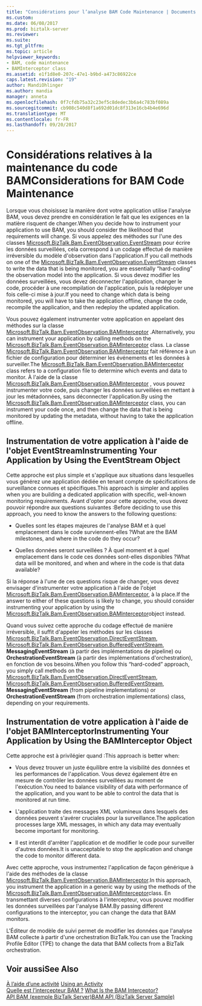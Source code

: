 ```yaml
---
title: "Considérations pour l’analyse BAM Code Maintenance | Documents Microsoft"
ms.custom: 
ms.date: 06/08/2017
ms.prod: biztalk-server
ms.reviewer: 
ms.suite: 
ms.tgt_pltfrm: 
ms.topic: article
helpviewer_keywords:
- BAM, code maintenance
- BAMInterceptor class
ms.assetid: e1f1d8e0-207c-47e1-b9bd-a473c86922ce
caps.latest.revision: "19"
author: MandiOhlinger
ms.author: mandia
manager: anneta
ms.openlocfilehash: 0f7cfdb75a32c23ef5c8dedec3b6a4c783bf089a
ms.sourcegitcommit: cb908c540d8f1a692d01dc8f313e16cb4b4e696d
ms.translationtype: MT
ms.contentlocale: fr-FR
ms.lasthandoff: 09/20/2017
---
```

# <a name="considerations-for-bam-code-maintenance"></a><span data-ttu-id="128f9-102">Considérations relatives à la maintenance du code BAM</span><span class="sxs-lookup"><span data-stu-id="128f9-102">Considerations for BAM Code Maintenance</span></span>
<span data-ttu-id="128f9-103">Lorsque vous choisissez la manière dont votre application utilise l'analyse BAM, vous devez prendre en considération le fait que les exigences en la matière risquent de changer.</span><span class="sxs-lookup"><span data-stu-id="128f9-103">When you decide how to instrument your application to use BAM, you should consider the likelihood that requirements will change.</span></span> <span data-ttu-id="128f9-104">Si vous appelez des méthodes sur l'une des classes [Microsoft.BizTalk.Bam.EventObservation.EventStream](http://msdn.microsoft.com/library/microsoft.biztalk.bam.eventobservation.eventstream.aspx) pour écrire les données surveillées, cela correspond à un codage effectué de manière irréversible du modèle d'observation dans l'application.</span><span class="sxs-lookup"><span data-stu-id="128f9-104">If you call methods on one of the [Microsoft.BizTalk.Bam.EventObservation.EventStream](http://msdn.microsoft.com/library/microsoft.biztalk.bam.eventobservation.eventstream.aspx) classes to write the data that is being monitored, you are essentially “hard-coding” the observation model into the application.</span></span> <span data-ttu-id="128f9-105">Si vous devez modifier les données surveillées, vous devez déconnecter l'application, changer le code, procéder à une recompilation de l'application, puis la redéployer une fois celle-ci mise à jour.</span><span class="sxs-lookup"><span data-stu-id="128f9-105">If you need to change which data is being monitored, you will have to take the application offline, change the code, recompile the application, and then redeploy the updated application.</span></span>  
  
 <span data-ttu-id="128f9-106">Vous pouvez également instrumenter votre application en appelant des méthodes sur la classe [Microsoft.BizTalk.Bam.EventObservation.BAMInterceptor](http://msdn.microsoft.com/library/microsoft.biztalk.bam.eventobservation.baminterceptor.aspx) .</span><span class="sxs-lookup"><span data-stu-id="128f9-106">Alternatively, you can instrument your application by calling methods on the [Microsoft.BizTalk.Bam.EventObservation.BAMInterceptor](http://msdn.microsoft.com/library/microsoft.biztalk.bam.eventobservation.baminterceptor.aspx) class.</span></span> <span data-ttu-id="128f9-107">La classe [Microsoft.BizTalk.Bam.EventObservation.BAMInterceptor](http://msdn.microsoft.com/library/microsoft.biztalk.bam.eventobservation.baminterceptor.aspx) fait référence à un fichier de configuration pour déterminer les événements et les données à surveiller.</span><span class="sxs-lookup"><span data-stu-id="128f9-107">The [Microsoft.BizTalk.Bam.EventObservation.BAMInterceptor](http://msdn.microsoft.com/library/microsoft.biztalk.bam.eventobservation.baminterceptor.aspx) class refers to a configuration file to determine which events and data to monitor.</span></span> <span data-ttu-id="128f9-108">À l'aide de la classe [Microsoft.BizTalk.Bam.EventObservation.BAMInterceptor](http://msdn.microsoft.com/library/microsoft.biztalk.bam.eventobservation.baminterceptor.aspx) , vous pouvez instrumenter votre code, puis changer les données surveillées en mettant à jour les métadonnées, sans déconnecter l'application.</span><span class="sxs-lookup"><span data-stu-id="128f9-108">By using the [Microsoft.BizTalk.Bam.EventObservation.BAMInterceptor](http://msdn.microsoft.com/library/microsoft.biztalk.bam.eventobservation.baminterceptor.aspx) class, you can instrument your code once, and then change the data that is being monitored by updating the metadata, without having to take the application offline.</span></span>  
  
## <a name="instrumenting-your-application-by-using-the-eventstream-object"></a><span data-ttu-id="128f9-109">Instrumentation de votre application à l'aide de l'objet EventStream</span><span class="sxs-lookup"><span data-stu-id="128f9-109">Instrumenting Your Application by Using the EventStream Object</span></span>  
 <span data-ttu-id="128f9-110">Cette approche est plus simple et s'applique aux situations dans lesquelles vous générez une application dédiée en tenant compte de spécifications de surveillance connues et spécifiques.</span><span class="sxs-lookup"><span data-stu-id="128f9-110">This approach is simpler and applies when you are building a dedicated application with specific, well-known monitoring requirements.</span></span> <span data-ttu-id="128f9-111">Avant d'opter pour cette approche, vous devez pouvoir répondre aux questions suivantes :</span><span class="sxs-lookup"><span data-stu-id="128f9-111">Before deciding to use this approach, you need to know the answers to the following questions:</span></span>  
  
-   <span data-ttu-id="128f9-112">Quelles sont les étapes majeures de l'analyse BAM et à quel emplacement dans le code surviennent-elles ?</span><span class="sxs-lookup"><span data-stu-id="128f9-112">What are the BAM milestones, and where in the code do they occur?</span></span>  
  
-   <span data-ttu-id="128f9-113">Quelles données seront surveillées ? À quel moment et à quel emplacement dans le code ces données sont-elles disponibles ?</span><span class="sxs-lookup"><span data-stu-id="128f9-113">What data will be monitored, and when and where in the code is that data available?</span></span>  
  
 <span data-ttu-id="128f9-114">Si la réponse à l'une de ces questions risque de changer, vous devez envisager d'instrumenter votre application à l'aide de l'objet [Microsoft.BizTalk.Bam.EventObservation.BAMInterceptor](http://msdn.microsoft.com/library/microsoft.biztalk.bam.eventobservation.baminterceptor.aspx), à la place.</span><span class="sxs-lookup"><span data-stu-id="128f9-114">If the answer to either of these questions is likely to change, you should consider instrumenting your application by using the [Microsoft.BizTalk.Bam.EventObservation.BAMInterceptor](http://msdn.microsoft.com/library/microsoft.biztalk.bam.eventobservation.baminterceptor.aspx)object instead.</span></span>  
  
 <span data-ttu-id="128f9-115">Quand vous suivez cette approche du codage effectué de manière irréversible, il suffit d'appeler les méthodes sur les classes [Microsoft.BizTalk.Bam.EventObservation.DirectEventStream](http://msdn.microsoft.com/library/microsoft.biztalk.bam.eventobservation.directeventstream.aspx), [Microsoft.BizTalk.Bam.EventObservation.BufferedEventStream](http://msdn.microsoft.com/library/microsoft.biztalk.bam.eventobservation.bufferedeventstream.aspx), **MessagingEventStream** (à partir des implémentations de pipeline) ou **OrchestrationEventStream** (à partir des implémentations d'orchestration), en fonction de vos besoins.</span><span class="sxs-lookup"><span data-stu-id="128f9-115">When you follow this “hard-coded” approach, you simply call methods on the [Microsoft.BizTalk.Bam.EventObservation.DirectEventStream](http://msdn.microsoft.com/library/microsoft.biztalk.bam.eventobservation.directeventstream.aspx), [Microsoft.BizTalk.Bam.EventObservation.BufferedEventStream](http://msdn.microsoft.com/library/microsoft.biztalk.bam.eventobservation.bufferedeventstream.aspx), **MessagingEventStream** (from pipeline implementations) or **OrchestrationEventStream** (from orchestration implementations) class, depending on your requirements.</span></span>  
  
## <a name="instrumenting-your-application-by-using-the-baminterceptor-object"></a><span data-ttu-id="128f9-116">Instrumentation de votre application à l'aide de l'objet BAMInterceptor</span><span class="sxs-lookup"><span data-stu-id="128f9-116">Instrumenting Your Application by Using the BAMInterceptor Object</span></span>  
 <span data-ttu-id="128f9-117">Cette approche est à privilégier quand :</span><span class="sxs-lookup"><span data-stu-id="128f9-117">This approach is better when:</span></span>  
  
-   <span data-ttu-id="128f9-118">Vous devez trouver un juste équilibre entre la visibilité des données et les performances de l'application. Vous devez également être en mesure de contrôler les données surveillées au moment de l'exécution.</span><span class="sxs-lookup"><span data-stu-id="128f9-118">You need to balance visibility of data with performance of the application, and you want to be able to control the data that is monitored at run time.</span></span>  
  
-   <span data-ttu-id="128f9-119">L'application traite des messages XML volumineux dans lesquels des données peuvent s'avérer cruciales pour la surveillance.</span><span class="sxs-lookup"><span data-stu-id="128f9-119">The application processes large XML messages, in which any data may eventually become important for monitoring.</span></span>  
  
-   <span data-ttu-id="128f9-120">Il est interdit d'arrêter l'application et de modifier le code pour surveiller d'autres données.</span><span class="sxs-lookup"><span data-stu-id="128f9-120">It is unacceptable to stop the application and change the code to monitor different data.</span></span>  
  
 <span data-ttu-id="128f9-121">Avec cette approche, vous instrumentez l'application de façon générique à l'aide des méthodes de la classe [Microsoft.BizTalk.Bam.EventObservation.BAMInterceptor](http://msdn.microsoft.com/library/microsoft.biztalk.bam.eventobservation.baminterceptor.aspx).</span><span class="sxs-lookup"><span data-stu-id="128f9-121">In this approach, you instrument the application in a generic way by using the methods of the [Microsoft.BizTalk.Bam.EventObservation.BAMInterceptor](http://msdn.microsoft.com/library/microsoft.biztalk.bam.eventobservation.baminterceptor.aspx)class.</span></span> <span data-ttu-id="128f9-122">En transmettant diverses configurations à l'intercepteur, vous pouvez modifier les données surveillées par l'analyse BAM.</span><span class="sxs-lookup"><span data-stu-id="128f9-122">By passing different configurations to the interceptor, you can change the data that BAM monitors.</span></span>  
  
 <span data-ttu-id="128f9-123">L'Éditeur de modèle de suivi permet de modifier les données que l'analyse BAM collecte à partir d'une orchestration BizTalk.</span><span class="sxs-lookup"><span data-stu-id="128f9-123">You can use the Tracking Profile Editor (TPE) to change the data that BAM collects from a BizTalk orchestration.</span></span>  
  
## <a name="see-also"></a><span data-ttu-id="128f9-124">Voir aussi</span><span class="sxs-lookup"><span data-stu-id="128f9-124">See Also</span></span>  
 <span data-ttu-id="128f9-125">[À l’aide d’une activité](../core/using-an-activity.md) </span><span class="sxs-lookup"><span data-stu-id="128f9-125">[Using an Activity](../core/using-an-activity.md) </span></span>  
 <span data-ttu-id="128f9-126">[Quelle est l’intercepteur BAM ?](../core/what-is-the-bam-interceptor.md) </span><span class="sxs-lookup"><span data-stu-id="128f9-126">[What Is the BAM Interceptor?](../core/what-is-the-bam-interceptor.md) </span></span>  
 [<span data-ttu-id="128f9-127">API BAM (exemple BizTalk Server)</span><span class="sxs-lookup"><span data-stu-id="128f9-127">BAM API (BizTalk Server Sample)</span></span>](../core/bam-api-biztalk-server-sample.md)